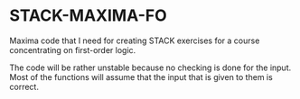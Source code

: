 # STACK-MAXIMA-FO
Maxima code that I need for creating STACK exercises for a course concentrating on first-order logic.

The code will be rather unstable because no checking is done for the input. Most of the functions
will assume that the input that is given to them is correct.
